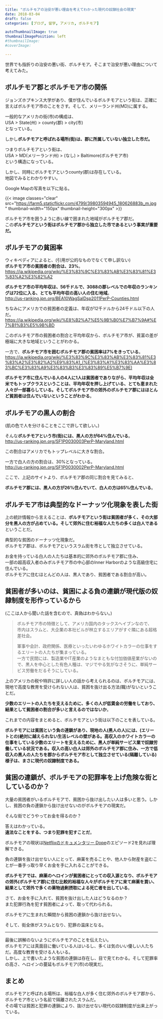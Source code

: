 ```yaml
---
title: "ボルチモアの治安が悪い理由を考えてわかった現代の奴隷社会の現実"
date: 2018-03-04
draft: false
categories: [ブログ, 留学, アメリカ, ボルチモア]

autoThumbnailImage: true
thumbnailImagePosition: left
#thumbnailImage:
#coverImage:

---
```


世界でも指折りの治安の悪い街、ボルチモア。そこまで治安が悪い理由について考えてみた。  

## ボルチモア郡とボルチモア市の関係

ジョンズホプキンス大学があり、僕が住んでいるボルチモアという街は、正確に言えばボルチモア市のことをさす。そして、メリーランド州(MD)に属する。

一般的なアメリカの街(市)の構成は、  
USA > State(州) > county(郡) > city(市)  
となっている。  

しかし**ボルチモアと呼ばれる場所(街)は、郡に所属していない独立した市だ。**  

つまりボルチモアという街は、  
USA > MD(メリーランド州) > (なし) > Baltimore(ボルチモア市)  
という構造になっている。  

しかし、同時にボルチモアというcounty(郡)は存在している。  
地図でみるとわかりやすい。  

Google Mapの写真を以下に貼る。  

{{< image classes="clear" src="https://farm5.staticflickr.com/4799/39803594945_180626883b_m.jpg" thumbnail-width="150px" thumbnail-height="300px" >}}

ボルチモア市を囲うように赤い線で囲まれた地域がボルチモア郡だ。  
この**ボルチモアという街はボルチモア郡から独立した市であるという事実が重要だ。**  

## ボルチモアの貧困率

ウィキペディアによると、(引用が公的なものでなくて申し訳ない)  
**ボルチモア市の貧困者の割合は、23%**。  
<https://ja.wikipedia.org/wiki/%E3%83%9C%E3%83%AB%E3%83%81%E3%83%A2%E3%82%A2>  

**ボルチモア市の平均年収は、56千ドルで、3088の郡レベルでの年収のランキングは72位に入る、とても平均年収の高い人の住む地域**。  
<http://us-ranking.jpn.org/BEA10WagSalDsp2011PerP-Counties.html>  

ちなみにアメリカでの貧困者の定義は、年収が12千ドルから24千ドル以下の人だ。  
<https://ja.wikipedia.org/wiki/%E8%B2%A7%E5%9B%B0%E7%B7%9A#%E7%B1%B3%E5%9B%BD>  

このボルチモア市の貧困者の割合と平均年収から、ボルチモア市が、貧富の差が極端に大きな地域ということがわかる。  

一方で、**ボルチモア市を囲むボルチモア郡の貧困率は7%をきっている**。  
<https://ja.wikipedia.org/wiki/%E3%83%9C%E3%83%AB%E3%83%81%E3%83%A2%E3%82%A2%E9%83%A1_(%E3%83%A1%E3%83%AA%E3%83%BC%E3%83%A9%E3%83%B3%E3%83%89%E5%B7%9E)>  


**ボルチモア市に住んでいる人の4人に1人は貧困者でありながら、平均年収は全米でもトップクラスということは、平均年収を押し上げている、とても恵まれた人々が一部暮らしている。そしてボルチモア市の郊外のボルチモア郡にはほとんど貧困者は住んでいないということがわかる**。  



## ボルチモアの黒人の割合

(肌の色で人を分けることをここで許して欲しい。)  

そんな**ボルチモアという市(街)には、黒人の方が64%住んでいる**。  
<http://us-ranking.jpn.org/SF1P0030003PerP-Maryland.html>  

この割合はアメリカでもトップレベルに大きな割合。  

一方で白人の方の割合は、30%となっている。  
<http://us-ranking.jpn.org/SF1P0030002PerP-Maryland.html>  

ここで、上記のサイトより、ボルチモア郡の同じ割合を見てみると、  

**ボルチモア郡には、黒人の方が26%住んでいて、白人の方は65%住んでいる**。  


## ボルチモア市は典型的なドーナッツ化現象を表した街

上の統計情報から言えることは、**ボルチモアという街は貧困者が多く、その大部分を黒人の方が占めている。そして郊外に住む裕福な人たちの多くは白人である**ということだ。  

典型的な貧困のドーナッツ化現象だ。  
ボルチモア郡は、ボルチモアというスラム街を市として独立させている。  

お金を持っている白人の人たちは基本的に郊外のボルチモア郡に住み、  
一部の超高収入者のみボルチモア市の中心部のInner Harborのような高級住宅に住んでいる。  
ボルチモアに住むほとんどの人は、黒人であり、貧困者である割合が高い。  


## 貧困者が多いのは、貧困による負の連鎖が現代版の奴隷制度を形作っているから

(ここは人から聞いた話を含むので、真偽はわからない。)  

> ボルチモア市の特徴として、アメリカ国内のタックスヘイブンなので、  
> 市内はスラムと、大企業の本社ビルが林立するエリアがすぐ隣にある超格差社会。  
> 
> 軍事や会計、政府関係、医療といったいわゆるホワイトカラーの仕事をするエリートの人たちが集まっている。  
> 一方で民間には、製造業やIT産業のようなまともな付加価値産業がないので、黒人を中心とした有色人種は、マジでやる気がなさそうに、単純サービス労働をだるそうにしている。  


上のアメリカの税や特許に詳しい人の話から考えられるのは、ボルチモアには、現地で高度な教育を受けられない人は、貧困を抜け出る方法(職)がないということだ。  


**少数のエリートの人たちを支えるために、多くの人が低賃金の労働をしており、結果として貧困者の割合が多いと言えるのではないか**。   


これまでの内容をまとめると、ボルチモアという街は以下のことを表している。  


**ボルチモアには貧困という負の連鎖があり、現地の人(黒人の人)には、(エリートとの)絶対に越えられない生活レベルの壁がある。高収入のホワイトカラーの仕事をしている少数のエリートを支えるために、黒人が単純サービス業で奴隷労働している状況である。収入の高い白人は郊外のボルチモア郡に住み、一方で低収入の黒人の人たちを郡からボルチモア市として独立させている(隔離している)様子は、まさに現代の奴隷制度である。**  


## 貧困の連鎖が、ボルチモアの犯罪率を上げ危険な街としているのか？

大量の貧困者がいるボルチモアで、貧困から抜け出したい人は多いと思う。しかし、貧困の負の連鎖から抜け出せないのがボルチモアの現実だ。  

そんな街でどうやってお金を得るのか？  

答えはわかっている。  
**違法なことをする、つまり犯罪を犯すことだ**。  

ボルチモアの現状は[Netflixのドキュメンタリー Dope](https://www.netflix.com/title/80178726)のエピソード2を見れば理解できる。  

負の連鎖を抜け出せない人にとって、麻薬を売ることや、他人から財産を盗むことが一番手っ取り早くお金を手に入れることができる。  

**ボルチモアでは、麻薬のヘロインが貧困者にとっての収入源となり、ボルチモアの郊外(ボルチモア郡)に住む比較的裕福な人々がボルチモアに来て麻薬を買い、結果として郊外で多くの薬物過剰摂取による死亡者を出している**。  

さて、お金を手に入れて、貧困を抜け出した人はどうなるのか？  
また犯罪行為を犯す貧困者によって、取って代わられる。  

ボルチモアに生まれた瞬間から貧困の連鎖から抜け出せない。  

そして、街全体がスラムとなり、犯罪の温床となる。  

---
最後に誤解のないようにボルチモアのことを伝えたい。  
ボルチモアには真面目に働いている人はいるし、多くは気のいい優しい人たちだ。高度な教育を受ける人もいる。  
しかし、上で書いたような貧困の連鎖は存在し、目で見てわかる。そして犯罪率の高さ、ヘロインの蔓延もボルチモア(市)の現実だ。  

## まとめ

ボルチモアと呼ばれる場所は、裕福な白人が多く住む郊外のボルチモア郡から、ボルチモア市という名前で隔離されたスラムだ。  
その場では貧困と犯罪の連鎖により、抜け出せない現代の奴隷制度が出来上がっている。  

